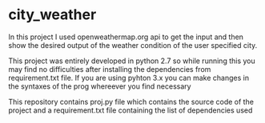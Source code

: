 # city_weather

In this project I used openweathermap.org api to get the input and then show the desired output of the weather condition of the user specified city.

This project was entirely developed in python 2.7 so while running this you may find no difficulties after installing the dependencies from requirement.txt file.
If you are using pyhton 3.x you can make changes in the syntaxes of the prog whereever you find necessary

This repository contains proj.py file which contains the source code of the project and a requirement.txt file containing the list of dependencies used
